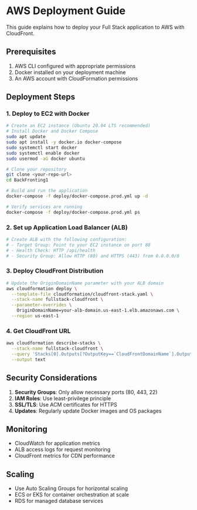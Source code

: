 # AWS Deployment Guide

This guide explains how to deploy your Full Stack application to AWS with CloudFront.

## Prerequisites

1. AWS CLI configured with appropriate permissions
2. Docker installed on your deployment machine
3. An AWS account with CloudFormation permissions

## Deployment Steps

### 1. Deploy to EC2 with Docker

```bash
# Create an EC2 instance (Ubuntu 20.04 LTS recommended)
# Install Docker and Docker Compose
sudo apt update
sudo apt install -y docker.io docker-compose
sudo systemctl start docker
sudo systemctl enable docker
sudo usermod -aG docker ubuntu

# Clone your repository
git clone <your-repo-url>
cd BackFronting1

# Build and run the application
docker-compose -f deploy/docker-compose.prod.yml up -d

# Verify services are running
docker-compose -f deploy/docker-compose.prod.yml ps
```

### 2. Set up Application Load Balancer (ALB)

```bash
# Create ALB with the following configuration:
# - Target Group: Point to your EC2 instance on port 80
# - Health Check: HTTP /api/health
# - Security Group: Allow HTTP (80) and HTTPS (443) from 0.0.0.0/0
```

### 3. Deploy CloudFront Distribution

```bash
# Update the OriginDomainName parameter with your ALB domain
aws cloudformation deploy \
  --template-file cloudformation/cloudfront-stack.yaml \
  --stack-name fullstack-cloudfront \
  --parameter-overrides \
    OriginDomainName=your-alb-domain.us-east-1.elb.amazonaws.com \
  --region us-east-1
```

### 4. Get CloudFront URL

```bash
aws cloudformation describe-stacks \
  --stack-name fullstack-cloudfront \
  --query 'Stacks[0].Outputs[?OutputKey==`CloudFrontDomainName`].OutputValue' \
  --output text
```

## Security Considerations

1. **Security Groups**: Only allow necessary ports (80, 443, 22)
2. **IAM Roles**: Use least-privilege principle
3. **SSL/TLS**: Use ACM certificates for HTTPS
4. **Updates**: Regularly update Docker images and OS packages

## Monitoring

- CloudWatch for application metrics
- ALB access logs for request monitoring
- CloudFront metrics for CDN performance

## Scaling

- Use Auto Scaling Groups for horizontal scaling
- ECS or EKS for container orchestration at scale
- RDS for managed database services
